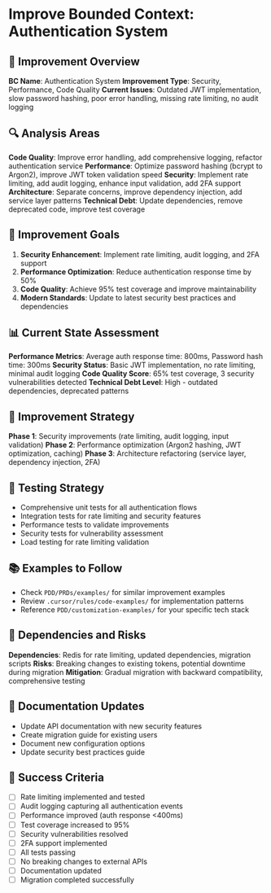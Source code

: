 # Improve Bounded Context: Authentication System

## 🎯 Improvement Overview
**BC Name**: Authentication System
**Improvement Type**: Security, Performance, Code Quality
**Current Issues**: Outdated JWT implementation, slow password hashing, poor error handling, missing rate limiting, no audit logging

## 🔍 Analysis Areas
**Code Quality**: Improve error handling, add comprehensive logging, refactor authentication service
**Performance**: Optimize password hashing (bcrypt to Argon2), improve JWT token validation speed
**Security**: Implement rate limiting, add audit logging, enhance input validation, add 2FA support
**Architecture**: Separate concerns, improve dependency injection, add service layer patterns
**Technical Debt**: Update dependencies, remove deprecated code, improve test coverage

## 🎯 Improvement Goals
1. **Security Enhancement**: Implement rate limiting, audit logging, and 2FA support
2. **Performance Optimization**: Reduce authentication response time by 50%
3. **Code Quality**: Achieve 95% test coverage and improve maintainability
4. **Modern Standards**: Update to latest security best practices and dependencies

## 📊 Current State Assessment
**Performance Metrics**: Average auth response time: 800ms, Password hash time: 300ms
**Security Status**: Basic JWT implementation, no rate limiting, minimal audit logging
**Code Quality Score**: 65% test coverage, 3 security vulnerabilities detected
**Technical Debt Level**: High - outdated dependencies, deprecated patterns

## 🔧 Improvement Strategy
**Phase 1**: Security improvements (rate limiting, audit logging, input validation)
**Phase 2**: Performance optimization (Argon2 hashing, JWT optimization, caching)
**Phase 3**: Architecture refactoring (service layer, dependency injection, 2FA)

## 🧪 Testing Strategy
- Comprehensive unit tests for all authentication flows
- Integration tests for rate limiting and security features
- Performance tests to validate improvements
- Security tests for vulnerability assessment
- Load testing for rate limiting validation

## 📚 Examples to Follow
- Check `PDD/PRDs/examples/` for similar improvement examples
- Review `.cursor/rules/code-examples/` for implementation patterns
- Reference `PDD/customization-examples/` for your specific tech stack

## 🔗 Dependencies and Risks
**Dependencies**: Redis for rate limiting, updated dependencies, migration scripts
**Risks**: Breaking changes to existing tokens, potential downtime during migration
**Mitigation**: Gradual migration with backward compatibility, comprehensive testing

## 📖 Documentation Updates
- Update API documentation with new security features
- Create migration guide for existing users
- Document new configuration options
- Update security best practices guide

## 🎯 Success Criteria
- [ ] Rate limiting implemented and tested
- [ ] Audit logging capturing all authentication events
- [ ] Performance improved (auth response <400ms)
- [ ] Test coverage increased to 95%
- [ ] Security vulnerabilities resolved
- [ ] 2FA support implemented
- [ ] All tests passing
- [ ] No breaking changes to external APIs
- [ ] Documentation updated
- [ ] Migration completed successfully 